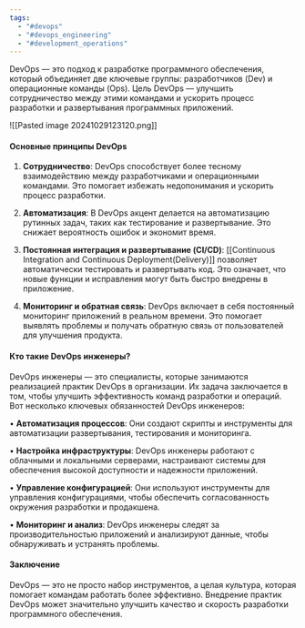 ```yaml
---
tags:
  - "#devops"
  - "#devops_engineering"
  - "#development_operations"
---
```

  
DevOps — это подход к разработке программного обеспечения, который объединяет две ключевые группы: разработчиков (Dev) и операционные команды (Ops). Цель DevOps — улучшить сотрудничество между этими командами и ускорить процесс разработки и развертывания программных приложений.

![[Pasted image 20241029123120.png]]
#### **Основные принципы DevOps**
1. **Сотрудничество**: DevOps способствует более тесному взаимодействию между разработчиками и операционными командами. Это помогает избежать недопонимания и ускорить процесс разработки.

2. **Автоматизация**: В DevOps акцент делается на автоматизацию рутинных задач, таких как тестирование и развертывание. Это снижает вероятность ошибок и экономит время.

3. **Постоянная интеграция и развертывание (CI/CD)**: [[Continuous Integration and Continuous Deployment(Delivery)]] позволяет автоматически тестировать и развертывать код. Это означает, что новые функции и исправления могут быть быстро внедрены в приложение.

4. **Мониторинг и обратная связь**: DevOps включает в себя постоянный мониторинг приложений в реальном времени. Это помогает выявлять проблемы и получать обратную связь от пользователей для улучшения продукта.

#### **Кто такие DevOps инженеры?**

DevOps инженеры — это специалисты, которые занимаются реализацией практик DevOps в организации. Их задача заключается в том, чтобы улучшить эффективность команд разработки и операций. Вот несколько ключевых обязанностей DevOps инженеров:
  
• **Автоматизация процессов**: Они создают скрипты и инструменты для автоматизации развертывания, тестирования и мониторинга.

• **Настройка инфраструктуры**: DevOps инженеры работают с облачными и локальными серверами, настраивают системы для обеспечения высокой доступности и надежности приложений.

• **Управление конфигурацией**: Они используют инструменты для управления конфигурациями, чтобы обеспечить согласованность окружения разработки и продакшена.

• **Мониторинг и анализ**: DevOps инженеры следят за производительностью приложений и анализируют данные, чтобы обнаруживать и устранять проблемы.

#### **Заключение**

DevOps — это не просто набор инструментов, а целая культура, которая помогает командам работать более эффективно. Внедрение практик DevOps может значительно улучшить качество и скорость разработки программного обеспечения.

